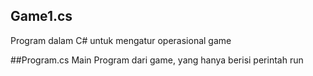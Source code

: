 ## Game1.cs
Program dalam C# untuk mengatur operasional game

##Program.cs
Main Program dari game, yang hanya berisi perintah run
